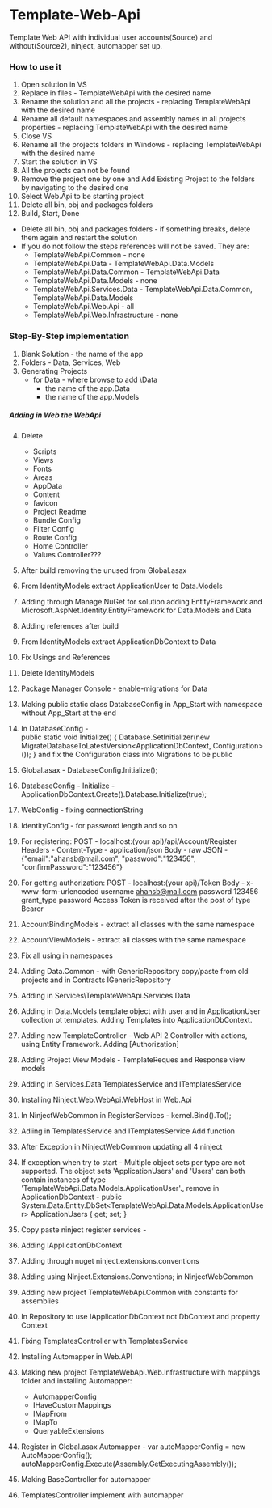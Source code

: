 # Template-Web-Api
Template Web API with individual user accounts(Source) and without(Source2), ninject, automapper set up.

### How to use it
1. Open solution in VS
2. Replace in files - TemplateWebApi with the desired name
3. Rename the solution and all the projects - replacing TemplateWebApi with the desired name
4. Rename all default namespaces and assembly names in all projects properties - replacing TemplateWebApi with the desired name
5. Close VS
6. Rename all the projects folders in Windows - replacing TemplateWebApi with the desired name
7. Start the solution in VS
8. All the projects can not be found
9. Remove the project one by one and Add Existing Project to the folders by navigating to the desired one
10. Select Web.Api to be starting project
11.  Delete all bin, obj and packages folders
12. Build, Start, Done

* Delete all bin, obj and packages folders - if something breaks, delete them again and restart the solution
* If you do not follow the steps references will not be saved. They are:
	- TemplateWebApi.Common - none
	- TemplateWebApi.Data - TemplateWebApi.Data.Models
	- TemplateWebApi.Data.Common - TemplateWebApi.Data
	- TemplateWebApi.Data.Models - none
	- TemplateWebApi.Services.Data - TemplateWebApi.Data.Common, TemplateWebApi.Data.Models
	- TemplateWebApi.Web.Api - all
	- TemplateWebApi.Web.Infrastructure - none
 

### Step-By-Step implementation
1. Blank Solution - the name of the app
2. Folders - Data, Services, Web
3. Generating Projects
	- for Data - where browse to add \Data
		- the name of the app.Data
		- the name of the app.Models

##### Adding in Web the WebApi
4. Delete
	- Scripts
	- Views
	- Fonts
	- Areas
	- AppData
	- Content
	- favicon
	- Project Readme
	- Bundle Config
	- Filter Config
	- Route Config
	- Home Controller
	- Values Controller???
	
5. After build removing the unused from Global.asax
6. From IdentityModels extract ApplicationUser to Data.Models
7. Adding through Manage NuGet for solution adding EntityFramework and Microsoft.AspNet.Identity.EntityFramework for Data.Models and Data
8. Adding references after build 
9. From IdentityModels extract ApplicationDbContext to Data
10. Fix Usings and References
11. Delete IdentityModels
12. Package Manager Console - enable-migrations for Data
13. Making public static class DatabaseConfig in App_Start with namespace without App_Start at the end
14. In DatabaseConfig -  
		public static void Initialize()
        {
            Database.SetInitializer(new MigrateDatabaseToLatestVersion<ApplicationDbContext, Configuration>());
        }
	and fix the Configuration class into Migrations to be public
15. Global.asax - DatabaseConfig.Initialize();
16. DatabaseConfig - Initialize - ApplicationDbContext.Create().Database.Initialize(true);
17. WebConfig - fixing connectionString
18. IdentityConfig - for password length and so on
19. For registering:
POST - localhost:(your api)/api/Account/Register
	Headers - Content-Type - application/json
	Body - raw JSON - 
					{"email":"ahansb@mail.com",
					 "password":"123456",
					 "confirmPassword":"123456"}
20. For getting authorization:
POST - localhost:(your api)/Token
	Body - x-www-form-urlencoded
		username	ahansb@mail.com
		password	123456	
		grant_type	password
Access Token is received after the post of type Bearer
21. AccountBindingModels - extract all classes with the same namespace
22. AccountViewModels - extract all classes with the same namespace
23. Fix all using in namespaces
24. Adding Data.Common - with GenericRepository copy/paste from old projects and in Contracts IGenericRepository
25. Adding in Services\TemplateWebApi.Services.Data
26. Adding in Data.Models template object with user and in ApplicationUser collection ot templates. Adding Templates into ApplicationDbContext.
27. Adding new TemplateController - Web API 2 Controller with actions, using Entity Framework. Adding [Authorization]
28. Adding Project View Models - TemplateReques and Response view models
29. Adding in Services.Data TemplatesService and ITemplatesService
30. Installing Ninject.Web.WebApi.WebHost in Web.Api
31. In NinjectWebCommon in RegisterServices - kernel.Bind<ITemplatesService>().To<TemplatesService>();
32. Adiing in TemplatesService and ITemplatesService Add function
33. After Exception in NinjectWebCommon updating all 4 ninject
34. If exception when try to start -  Multiple object sets per type are not supported. The object sets 'ApplicationUsers' and 'Users' can both contain instances of type 'TemplateWebApi.Data.Models.ApplicationUser'.,
	remove in ApplicationDbContext -  public System.Data.Entity.DbSet<TemplateWebApi.Data.Models.ApplicationUser> ApplicationUsers { get; set; } 
35. Copy paste ninject register services -
36. Adding IApplicationDbContext 
37. Adding through nuget ninject.extensions.conventions
38. Adding using Ninject.Extensions.Conventions; in NinjectWebCommon
39. Adding new project TemplateWebApi.Common with constants for assemblies
40. In Repository to use IApplicationDbContext not DbContext and property Context
41. Fixing TemplatesController with TemplatesService
42. Installing Automapper in Web.API
43. Making new project TemplateWebApi.Web.Infrastructure with mappings folder and installing Automapper:
	- AutomapperConfig
	- IHaveCustomMappings
	- IMapFrom
	- IMapTo
	- QueryableExtensions
44. Register in Global.asax Automapper - 
			var autoMapperConfig = new AutoMapperConfig();
            autoMapperConfig.Execute(Assembly.GetExecutingAssembly());
45. Making BaseController for automapper	
46. TemplatesController implement with automapper	



